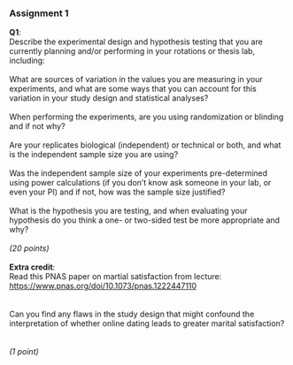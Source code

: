 ### Assignment 1

**Q1**: <br>
Describe the experimental design and hypothesis testing that you are currently planning and/or performing in your rotations or thesis lab, including:
<br><br>
What are sources of variation in the values you are measuring in your experiments, and what are some ways that you can account for this variation in your study design and statistical analyses?
<br><br>
When performing the experiments, are you using randomization or blinding and if not why?
<br><br>
Are your replicates biological (independent) or technical or both, and what is the independent sample size you are using?
<br><br>
Was the independent sample size of your experiments pre-determined using power calculations (if you don’t know ask someone in your lab, or even your PI) and if not, how was the sample size justified?
<br><br>
What is the hypothesis you are testing, and when evaluating your hypothesis do you think a one- or two-sided test be more appropriate and why?
<br><br>
*(20 points)*
<br>
<br>
**Extra credit**:<br>
Read this PNAS paper on martial satisfaction from lecture:  https://www.pnas.org/doi/10.1073/pnas.1222447110  
<br><br>
Can you find any flaws in the study design that might confound the interpretation of whether online dating leads to greater marital satisfaction?  
<br><br>
*(1 point)*  

